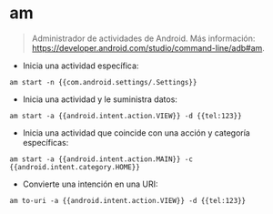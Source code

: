 # am

> Administrador de actividades de Android.
> Más información: <https://developer.android.com/studio/command-line/adb#am>.

- Inicia una actividad específica:

`am start -n {{com.android.settings/.Settings}}`

- Inicia una actividad y le suministra datos:

`am start -a {{android.intent.action.VIEW}} -d {{tel:123}}`

- Inicia una actividad que coincide con una acción y categoría específicas:

`am start -a {{android.intent.action.MAIN}} -c {{android.intent.category.HOME}}`

- Convierte una intención en una URI:

`am to-uri -a {{android.intent.action.VIEW}} -d {{tel:123}}`

